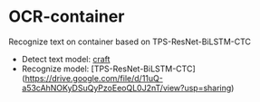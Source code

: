 # OCR-container
Recognize text on container based on TPS-ResNet-BiLSTM-CTC

- Detect text model: [craft](https://drive.google.com/file/d/1Eb3K2M9EDgOxJpfv6CD5RjFD4D7nV5Zg/view?usp=sharing)
- Recognize model: [TPS-ResNet-BiLSTM-CTC] (https://drive.google.com/file/d/11uQ-a53cAhNOKyDSuQyPzoEeoQL0J2nT/view?usp=sharing)
